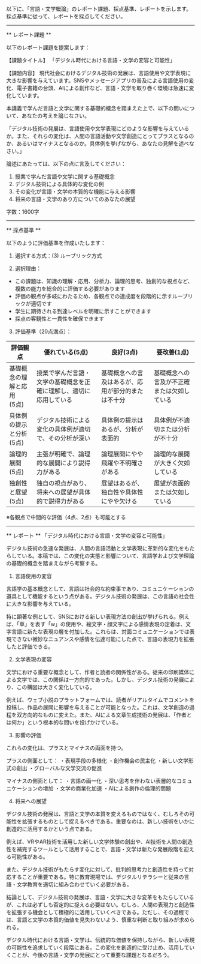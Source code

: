 以下に、「言語・文学概論」のレポート課題、採点基準、レポートを示します。採点基準に従って、レポートを採点してください。

---------------------------------------
** レポート課題 **

以下のレポート課題を提案します：

【課題タイトル】
「デジタル時代における言語・文学の変容と可能性」

【課題内容】
現代社会におけるデジタル技術の発展は、言語使用や文学表現に大きな影響を与えています。SNSやメッセージアプリの普及による言語使用の変化、電子書籍の台頭、AIによる創作など、言語・文学を取り巻く環境は急速に変化しています。

本講義で学んだ言語と文学に関する基礎的概念を踏まえた上で、以下の問いについて、あなたの考えを論じなさい。

「デジタル技術の発展は、言語使用や文学表現にどのような影響を与えているか。また、それらの変化は、人間の言語活動や文学創造にとってプラスとなるのか、あるいはマイナスとなるのか。具体例を挙げながら、あなたの見解を述べなさい。」

論述にあたっては、以下の点に言及してください：
1. 授業で学んだ言語や文学に関する基礎概念
2. デジタル技術による具体的な変化の例
3. その変化が言語・文学の本質的な機能に与える影響
4. 将来の言語・文学のあり方についてのあなたの展望

字数：1600字

---------------------------------------
** 採点基準 **

以下のように評価基準を作成いたします：

1. 選択する方式：(3) ルーブリック方式

2. 選択理由：
- この課題は、知識の理解・応用、分析力、論理的思考、独創的な視点など、複数の能力を総合的に評価する必要があります
- 評価の観点が多岐にわたるため、各観点での達成度を段階的に示すルーブリックが適切です
- 学生に期待される到達レベルを明確に示すことができます
- 採点の客観性と一貫性を確保できます

3. 評価基準（20点満点）：

| 評価観点 | 優れている(5点) | 良好(3点) | 要改善(1点) |
|----------|----------------|-----------|------------|
| 基礎概念の理解と応用<br>(5点) | 授業で学んだ言語・文学の基礎概念を正確に理解し、適切に応用している | 基礎概念への言及はあるが、応用が部分的または不十分 | 基礎概念への言及が不正確または欠如している |
| 具体例の提示と分析<br>(5点) | デジタル技術による変化の具体例が適切で、その分析が深い | 具体例の提示はあるが、分析が表面的 | 具体例が不適切または分析が不十分 |
| 論理的展開<br>(5点) | 主張が明確で、論理的な展開により説得力がある | 論理展開にやや飛躍や不明確さがある | 論理的な展開が大きく欠如している |
| 独創性と展望<br>(5点) | 独自の視点があり、将来への展望が具体的で説得力がある | 展望はあるが、独自性や具体性にやや欠ける | 展望が表面的または欠如している |

※各観点で中間的な評価（4点、2点）も可能とする

---------------------------------------
** レポート **
「デジタル時代における言語・文学の変容と可能性」

デジタル技術の急速な発展は、人間の言語活動と文学表現に革新的な変化をもたらしている。本稿では、この変化の実態と影響について、言語学および文学理論の基礎的概念を踏まえながら考察する。

1. 言語使用の変容

言語学の基本概念として、言語は社会的な約束事であり、コミュニケーションの道具として機能するという点がある。デジタル技術の発展は、この言語の社会性に大きな影響を与えている。

特に顕著な例として、SNSにおける新しい表現方法の創出が挙げられる。例えば、「草」を表す「w」の使用や、絵文字・顔文字による感情表現の定着は、文字言語に新たな表現の層を付加した。これらは、対面コミュニケーションでは表現できない微妙なニュアンスや感情を伝達可能にした点で、言語の表現力を拡張したと評価できる。

2. 文学表現の変容

文学における重要な概念として、作者と読者の関係性がある。従来の印刷媒体による文学では、この関係は一方向的であった。しかし、デジタル技術の発展により、この構図は大きく変化している。

例えば、ウェブ小説のプラットフォームでは、読者がリアルタイムでコメントを投稿し、作品の展開に影響を与えることが可能となった。これは、文学創造の過程を双方向的なものに変えた。また、AIによる文章生成技術の発展は、「作者とは何か」という根本的な問いを投げかけている。

3. 影響の評価

これらの変化は、プラスとマイナスの両面を持つ。

プラスの側面として：
・表現手段の多様化
・創作機会の民主化
・新しい文学形式の創出
・グローバルな文学交流の促進

マイナスの側面として：
・言語の画一化
・深い思考を伴わない表層的なコミュニケーションの増加
・文学の商業化加速
・AIによる創作の倫理的問題

4. 将来への展望

デジタル技術の発展は、言語と文学の本質を変えるものではなく、むしろその可能性を拡張するものとして捉えるべきである。重要なのは、新しい技術をいかに創造的に活用するかという点である。

例えば、VRやAR技術を活用した新しい文学体験の創出や、AI技術を人間の創造性を補完するツールとして活用することで、言語・文学は新たな発展段階を迎える可能性がある。

また、デジタル技術がもたらす変化に対して、批判的思考力と創造性を持って対応することが重要である。特に教育現場では、デジタルリテラシーと従来の言語・文学教育を適切に組み合わせていく必要がある。

結論として、デジタル技術の発展は、言語・文学に大きな変革をもたらしているが、これは必ずしも否定的に捉える必要はない。むしろ、人間の表現力と創造性を拡張する機会として積極的に活用していくべきである。ただし、その過程では、言語と文学の本質的価値を見失わないよう、慎重な判断と取り組みが求められる。

デジタル時代における言語・文学は、伝統的な価値を保持しながら、新しい表現の可能性を追求していく段階にある。この変化を創造的に受け止め、活用していくことが、今後の言語・文学の発展にとって重要な課題となるだろう。

